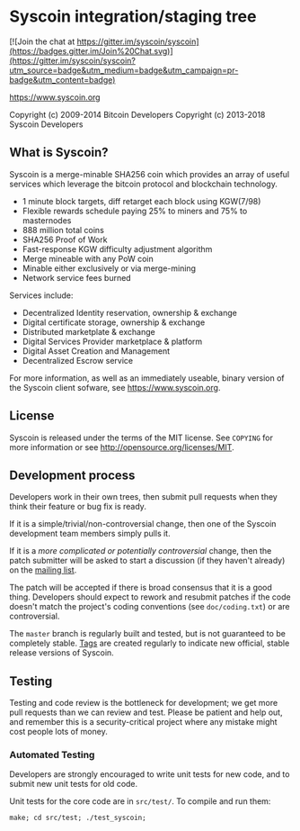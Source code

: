 Syscoin integration/staging tree
================================

[![Join the chat at https://gitter.im/syscoin/syscoin](https://badges.gitter.im/Join%20Chat.svg)](https://gitter.im/syscoin/syscoin?utm_source=badge&utm_medium=badge&utm_campaign=pr-badge&utm_content=badge)

https://www.syscoin.org

Copyright (c) 2009-2014 Bitcoin Developers
Copyright (c) 2013-2018 Syscoin Developers

What is Syscoin?
----------------

Syscoin is a merge-minable SHA256 coin which provides an array of useful services
which leverage the bitcoin protocol and blockchain technology.

 - 1 minute block targets, diff retarget each block using KGW(7/98) 
 - Flexible rewards schedule paying 25% to miners and 75% to masternodes
 - 888 million total coins
 - SHA256 Proof of Work
 - Fast-response KGW difficulty adjustment algorithm
 - Merge mineable with any PoW coin
 - Minable either exclusively or via merge-mining 
 - Network service fees burned

Services include:

- Decentralized Identity reservation, ownership & exchange
- Digital certificate storage, ownership & exchange
- Distributed marketplate & exchange
- Digital Services Provider marketplace & platform
- Digital Asset Creation and Management
- Decentralized Escrow service

For more information, as well as an immediately useable, binary version of
the Syscoin client sofware, see https://www.syscoin.org.

License
-------

Syscoin is released under the terms of the MIT license. See `COPYING` for more
information or see http://opensource.org/licenses/MIT.

Development process
-------------------

Developers work in their own trees, then submit pull requests when they think
their feature or bug fix is ready.

If it is a simple/trivial/non-controversial change, then one of the Syscoin
development team members simply pulls it.

If it is a *more complicated or potentially controversial* change, then the patch
submitter will be asked to start a discussion (if they haven't already) on the
[mailing list](http://sourceforge.net/mailarchive/forum.php?forum_name=bitcoin-development).

The patch will be accepted if there is broad consensus that it is a good thing.
Developers should expect to rework and resubmit patches if the code doesn't
match the project's coding conventions (see `doc/coding.txt`) or are
controversial.

The `master` branch is regularly built and tested, but is not guaranteed to be
completely stable. [Tags](https://github.com/bitcoin/bitcoin/tags) are created
regularly to indicate new official, stable release versions of Syscoin.

Testing
-------

Testing and code review is the bottleneck for development; we get more pull
requests than we can review and test. Please be patient and help out, and
remember this is a security-critical project where any mistake might cost people
lots of money.

### Automated Testing

Developers are strongly encouraged to write unit tests for new code, and to
submit new unit tests for old code.

Unit tests for the core code are in `src/test/`. To compile and run them:

    make; cd src/test; ./test_syscoin;


